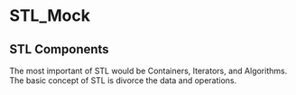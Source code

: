 # STL_Mock
## STL Components
The most important of STL would be Containers, Iterators, and Algorithms.  
The basic concept of STL is divorce the data and operations. 